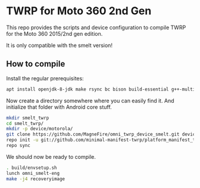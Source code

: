 # TWRP for Moto 360 2nd Gen
This repo provides the scripts and device configuration to compile TWRP for the Moto 360 2015/2nd gen edition.

It is only compatible with the smelt version!


## How to compile

Install the regular prerequisites:
```sh
apt install openjdk-8-jdk make rsync bc bison build-essential g++-multilib git make python zip schedtool
```

Now create a directory somewhere where you can easily find it. And initialize that folder with Android core stuff.
```sh
mkdir smelt_twrp
cd smelt_twrp/
mkdir -p device/motorola/
git clone https://github.com/MagneFire/omni_twrp_device_smelt.git device/motorola/smelt
repo init -u git://github.com/minimal-manifest-twrp/platform_manifest_twrp_omni.git -b twrp-6.0
repo sync
```

We should now be ready to compile.
```sh
. build/envsetup.sh
lunch omni_smelt-eng
make -j4 recoveryimage
```
